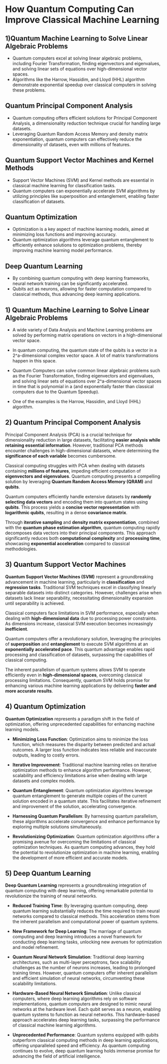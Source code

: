 # How Quantum Computing Can Improve Classical Machine Learning

## 1)Quantum Machine Learning to Solve Linear Algebraic Problems
- Quantum computers excel at solving linear algebraic problems, including Fourier Transformation, finding eigenvectors and eigenvalues, and solving linear sets of equations over high-dimensional vector spaces.
- Algorithms like the Harrow, Hassidim, and Lloyd (HHL) algorithm demonstrate exponential speedup over classical computers in solving these problems.

## Quantum Principal Component Analysis
- Quantum computing offers efficient solutions for Principal Component Analysis, a dimensionality reduction technique crucial for handling large datasets.
- Leveraging Quantum Random Access Memory and density matrix exponentiation, quantum computers can effectively reduce the dimensionality of datasets, even with millions of features.

## Quantum Support Vector Machines and Kernel Methods
- Support Vector Machines (SVM) and Kernel methods are essential in classical machine learning for classification tasks.
- Quantum computers can exponentially accelerate SVM algorithms by utilizing principles like superposition and entanglement, enabling faster classification of datasets.

## Quantum Optimization
- Optimization is a key aspect of machine learning models, aimed at minimizing loss functions and improving accuracy.
- Quantum optimization algorithms leverage quantum entanglement to efficiently enhance solutions to optimization problems, thereby improving machine learning model performance.

## Deep Quantum Learning
- By combining quantum computing with deep learning frameworks, neural network training can be significantly accelerated.
- Qubits act as neurons, allowing for faster computation compared to classical methods, thus advancing deep learning applications.



## 1) Quantum Machine Learning to Solve Linear Algebraic Problems

- A wide variety of Data Analysis and Machine Learning problems are solved by performing matrix operations on vectors in a high-dimensional vector space.

- In quantum computing, the quantum state of the qubits is a vector in a 2^a-dimensional complex vector space. A lot of matrix transformations happen in this space.

- Quantum Computers can solve common linear algebraic problems such as the Fourier Transformation, finding eigenvectors and eigenvalues, and solving linear sets of equations over 2^a-dimensional vector spaces in time that is polynomial in a (and exponentially faster than classical computers due to the Quantum Speedup).

- One of the examples is the Harrow, Hassidim, and Lloyd (HHL) algorithm.



## 2) Quantum Principal Component Analysis

Principal Component Analysis (PCA) is a crucial technique for dimensionality reduction in large datasets, facilitating **easier analysis while retaining essential information**. However, traditional PCA methods encounter challenges in high-dimensional datasets, where determining the **significance of each variable** becomes cumbersome.

Classical computing struggles with PCA when dealing with datasets containing **millions of features**, impeding efficient computation of **eigenvectors and eigenvalues**. Quantum computing presents a compelling solution by leveraging **Quantum Random Access Memory (QRAM)** and **qubits**.

Quantum computers efficiently handle extensive datasets by **randomly selecting data vectors** and encoding them into quantum states using **qubits**. This process yields a **concise vector representation** with **logarithmic qubits**, resulting in a dense **covariance matrix**.

Through **iterative sampling** and **density matrix exponentiation**, combined with the **quantum phase estimation algorithm**, quantum computing rapidly decomposes data vectors into their principal components. This approach significantly reduces both **computational complexity** and **processing time**, showcasing **exponential acceleration** compared to classical methodologies.





## 3) Quantum Support Vector Machines

**Quantum Support Vector Machines (SVM)** represent a groundbreaking advancement in machine learning, particularly in **classification** and **regression tasks**. Traditional SVM techniques excel in classifying linearly separable datasets into distinct categories. However, challenges arise when datasets lack linear separability, necessitating dimensionality expansion until separability is achieved.

Classical computers face limitations in SVM performance, especially when dealing with **high-dimensional data** due to processing power constraints. As dimensions increase, classical SVM execution becomes increasingly **inefficient**.

Quantum computers offer a revolutionary solution, leveraging the principles of **superposition** and **entanglement** to execute SVM algorithms at an **exponentially accelerated pace**. This quantum advantage enables rapid processing and classification of datasets, surpassing the capabilities of classical computing.

The inherent parallelism of quantum systems allows SVM to operate efficiently even in **high-dimensional spaces**, overcoming classical processing limitations. Consequently, quantum SVM holds promise for enhancing various machine learning applications by delivering **faster and more accurate results**.




## 4) Quantum Optimization

**Quantum Optimization** represents a paradigm shift in the field of optimization, offering unprecedented capabilities for enhancing machine learning models. 

- **Minimizing Loss Function**: Optimization aims to minimize the loss function, which measures the disparity between predicted and actual outcomes. A larger loss function indicates less reliable and inaccurate outputs, leading to costly errors.

- **Iterative Improvement**: Traditional machine learning relies on iterative optimization methods to enhance algorithm performance. However, scalability and efficiency limitations arise when dealing with large datasets and complex models.

- **Quantum Entanglement**: Quantum optimization algorithms leverage quantum entanglement to generate multiple copies of the current solution encoded in a quantum state. This facilitates iterative refinement and improvement of the solution, accelerating convergence.

- **Harnessing Quantum Parallelism**: By harnessing quantum parallelism, these algorithms accelerate convergence and enhance performance by exploring multiple solutions simultaneously.

- **Revolutionizing Optimization**: Quantum optimization algorithms offer a promising avenue for overcoming the limitations of classical optimization techniques. As quantum computing advances, they hold the potential to revolutionize optimization in machine learning, enabling the development of more efficient and accurate models.






## 5) Deep Quantum Learning

**Deep Quantum Learning** represents a groundbreaking integration of quantum computing with deep learning, offering remarkable potential to revolutionize the training of neural networks.

- **Reduced Training Time**: By leveraging quantum computing, deep quantum learning substantially reduces the time required to train neural networks compared to classical methods. This acceleration stems from the inherent parallelism and computational power of quantum systems.

- **New Framework for Deep Learning**: The marriage of quantum computing and deep learning introduces a novel framework for conducting deep learning tasks, unlocking new avenues for optimization and model refinement.

- **Quantum Neural Network Simulation**: Traditional deep learning architectures, such as multi-layer perceptrons, face scalability challenges as the number of neurons increases, leading to prolonged training times. However, quantum computers offer inherent parallelism and efficient simulation of neural networks, circumventing these scalability limitations.

- **Hardware-Based Neural Network Simulation**: Unlike classical computers, where deep learning algorithms rely on software implementations, quantum computers are designed to mimic neural networks at the hardware level. Each qubit serves as a neuron, enabling quantum systems to function as neural networks. This hardware-based approach accelerates deep learning tasks, surpassing the performance of classical machine learning algorithms.

- **Unprecedented Performance**: Quantum systems equipped with qubits outperform classical computing methods in deep learning applications, offering unparalleled speed and efficiency. As quantum computing continues to evolve, deep quantum learning holds immense promise for advancing the field of artificial intelligence.

